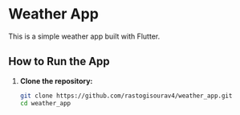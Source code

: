 
# Weather App

This is a simple weather app built with Flutter.

## How to Run the App

1. **Clone the repository:**
   ```bash
   git clone https://github.com/rastogisourav4/weather_app.git
   cd weather_app
